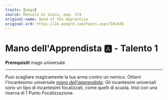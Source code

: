 ```yaml
---
traits: [mago]
source: Manuale di Gioco, pag. 174
original-name: Hand of the Apprentice
original-srd: https://2e.aonprd.com/Feats.aspx?ID=636
---
```


# Mano dell'Apprendista :a: - Talento 1

**Prerequisiti** mago universale

---

Puoi scagliare magicamente la tua arma contro un nemico. Ottieni l'incantesimo
universale _[mano dell'apprendista](/incantesimi/mano-dell-apprendista)_. Gli
incantesimi universali sono un tipo di incantesimi focalizzati, come quelli di
scuola. Inizi con una riserva di 1 Punto Focalizzazione.
